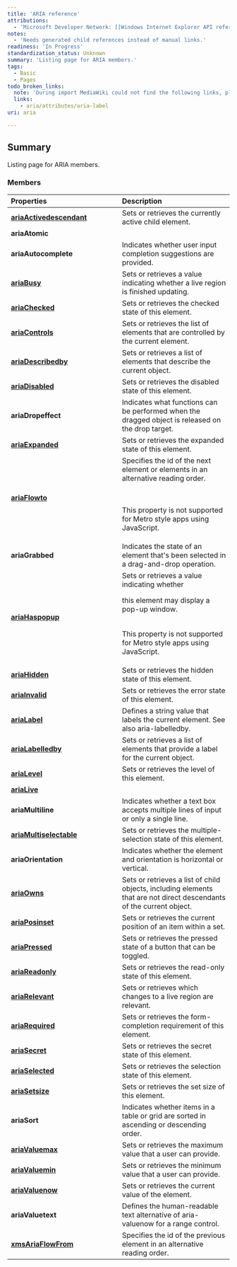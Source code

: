 ```yaml
---
title: 'ARIA reference'
attributions:
  - 'Microsoft Developer Network: [[Windows Internet Explorer API reference](http://msdn.microsoft.com/en-us/library/ie/hh828809%28v=vs.85%29.aspx) Article]'
notes:
  - 'Needs generated child references instead of manual links.'
readiness: 'In Progress'
standardization_status: Unknown
summary: 'Listing page for ARIA members.'
tags:
  - Basic
  - Pages
todo_broken_links:
  note: 'During import MediaWiki could not find the following links, please fix and adjust this list.'
  links:
    - aria/attributes/aria-label
uri: aria

---
```

## Summary

Listing page for ARIA members.

### Members

<table>
<col width="50%" />
<col width="50%" />
<thead>
<tr class="header">
<th align="left">Properties</th>
<th align="left">Description</th>
</tr>
</thead>
<tbody>
<tr class="odd">
<td align="left"><a href="/aria/attributes/aria-activedescendant"><strong>ariaActivedescendant</strong></a></td>
<td align="left">Sets or retrieves the currently active child element.</td>
</tr>
<tr class="even">
<td align="left"><strong>ariaAtomic</strong></td>
<td align="left"></td>
</tr>
<tr class="odd">
<td align="left"><strong>ariaAutocomplete</strong></td>
<td align="left">Indicates whether user input completion suggestions are provided.</td>
</tr>
<tr class="even">
<td align="left"><a href="/aria/attributes/aria-busy"><strong>ariaBusy</strong></a></td>
<td align="left">Sets or retrieves a value indicating whether a live region is finished updating.</td>
</tr>
<tr class="odd">
<td align="left"><a href="/aria/attributes/aria-checked"><strong>ariaChecked</strong></a></td>
<td align="left">Sets or retrieves the checked state of this element.</td>
</tr>
<tr class="even">
<td align="left"><a href="/aria/attributes/aria-controls"><strong>ariaControls</strong></a></td>
<td align="left">Sets or retrieves the list of elements that are controlled by the current element.</td>
</tr>
<tr class="odd">
<td align="left"><a href="/aria/attributes/aria-describedby"><strong>ariaDescribedby</strong></a></td>
<td align="left">Sets or retrieves a list of elements that describe the current object.</td>
</tr>
<tr class="even">
<td align="left"><a href="/aria/attributes/aria-disabled"><strong>ariaDisabled</strong></a></td>
<td align="left">Sets or retrieves the disabled state of this element.</td>
</tr>
<tr class="odd">
<td align="left"><strong>ariaDropeffect</strong></td>
<td align="left">Indicates what functions can be performed when the dragged object is released on the drop target.</td>
</tr>
<tr class="even">
<td align="left"><a href="/aria/attributes/aria-expanded"><strong>ariaExpanded</strong></a></td>
<td align="left">Sets or retrieves the expanded state of this element.</td>
</tr>
<tr class="odd">
<td align="left"><a href="/aria/attributes/aria-flowto"><strong>ariaFlowto</strong></a></td>
<td align="left">Specifies the id of the next element or elements in an alternative reading order.
<p><br /></p>
<p>This property is not supported for Metro style apps using JavaScript.</p></td>
</tr>
<tr class="even">
<td align="left"><strong>ariaGrabbed</strong></td>
<td align="left">Indicates the state of an element that's been selected in a drag-and-drop operation.</td>
</tr>
<tr class="odd">
<td align="left"><a href="/aria/attributes/aria-haspopup"><strong>ariaHaspopup</strong></a></td>
<td align="left">Sets or retrieves a value indicating whether
<p>this element may display a pop-up window.</p>
<p><br /> This property is not supported for Metro style apps using JavaScript.</p></td>
</tr>
<tr class="even">
<td align="left"><a href="/aria/attributes/aria-hidden"><strong>ariaHidden</strong></a></td>
<td align="left">Sets or retrieves the hidden state of this element.</td>
</tr>
<tr class="odd">
<td align="left"><a href="/aria/attributes/aria-invalid"><strong>ariaInvalid</strong></a></td>
<td align="left">Sets or retrieves the error state of this element.</td>
</tr>
<tr class="even">
<td align="left"><a href="/w/index.php?title=aria/attributes/aria-label&amp;action=edit&amp;redlink=1"><strong>ariaLabel</strong></a></td>
<td align="left">Defines a string value that labels the current element. See also aria-labelledby.</td>
</tr>
<tr class="odd">
<td align="left"><a href="/aria/attributes/aria-labelledby"><strong>ariaLabelledby</strong></a></td>
<td align="left">Sets or retrieves a list of elements that provide a label for the current object.</td>
</tr>
<tr class="even">
<td align="left"><a href="/aria/attributes/aria-level"><strong>ariaLevel</strong></a></td>
<td align="left">Sets or retrieves the level of this element.</td>
</tr>
<tr class="odd">
<td align="left"><a href="/aria/attributes/aria-live"><strong>ariaLive</strong></a></td>
<td align="left"></td>
</tr>
<tr class="even">
<td align="left"><strong>ariaMultiline</strong></td>
<td align="left">Indicates whether a text box accepts multiple lines of input or only a single line.</td>
</tr>
<tr class="odd">
<td align="left"><a href="/aria/attributes/aria-multiselectable"><strong>ariaMultiselectable</strong></a></td>
<td align="left">Sets or retrieves the multiple-selection state of this element.</td>
</tr>
<tr class="even">
<td align="left"><strong>ariaOrientation</strong></td>
<td align="left">Indicates whether the element and orientation is horizontal or vertical.</td>
</tr>
<tr class="odd">
<td align="left"><a href="/aria/attributes/aria-owns"><strong>ariaOwns</strong></a></td>
<td align="left">Sets or retrieves a list of child objects, including elements that are not direct descendants of the current object.</td>
</tr>
<tr class="even">
<td align="left"><a href="/aria/attributes/aria-posinset"><strong>ariaPosinset</strong></a></td>
<td align="left">Sets or retrieves the current position of an item within a set.</td>
</tr>
<tr class="odd">
<td align="left"><a href="/aria/attributes/aria-pressed"><strong>ariaPressed</strong></a></td>
<td align="left">Sets or retrieves the pressed state of a button that can be toggled.</td>
</tr>
<tr class="even">
<td align="left"><a href="/aria/attributes/aria-readonly"><strong>ariaReadonly</strong></a></td>
<td align="left">Sets or retrieves the read-only state of this element.</td>
</tr>
<tr class="odd">
<td align="left"><a href="/aria/attributes/aria-relevant"><strong>ariaRelevant</strong></a></td>
<td align="left">Sets or retrieves which changes to a live region are relevant.</td>
</tr>
<tr class="even">
<td align="left"><a href="/aria/attributes/aria-required"><strong>ariaRequired</strong></a></td>
<td align="left">Sets or retrieves the form-completion requirement of this element.</td>
</tr>
<tr class="odd">
<td align="left"><a href="/aria/attributes/aria-secret"><strong>ariaSecret</strong></a></td>
<td align="left">Sets or retrieves the secret state of this element.</td>
</tr>
<tr class="even">
<td align="left"><a href="/aria/attributes/aria-selected"><strong>ariaSelected</strong></a></td>
<td align="left">Sets or retrieves the selection state of this element.</td>
</tr>
<tr class="odd">
<td align="left"><a href="/aria/attributes/aria-setsize"><strong>ariaSetsize</strong></a></td>
<td align="left">Sets or retrieves the set size of this element.</td>
</tr>
<tr class="even">
<td align="left"><strong>ariaSort</strong></td>
<td align="left">Indicates whether items in a table or grid are sorted in ascending or descending order.</td>
</tr>
<tr class="odd">
<td align="left"><a href="/aria/attributes/aria-valuemax"><strong>ariaValuemax</strong></a></td>
<td align="left">Sets or retrieves the maximum value that a user can provide.</td>
</tr>
<tr class="even">
<td align="left"><a href="/aria/attributes/aria-valuemin"><strong>ariaValuemin</strong></a></td>
<td align="left">Sets or retrieves the minimum value that a user can provide.</td>
</tr>
<tr class="odd">
<td align="left"><a href="/aria/attributes/aria-valuenow"><strong>ariaValuenow</strong></a></td>
<td align="left">Sets or retrieves the current value of the element.</td>
</tr>
<tr class="even">
<td align="left"><strong>ariaValuetext</strong></td>
<td align="left">Defines the human-readable text alternative of aria-valuenow for a range control.</td>
</tr>
<tr class="odd">
<td align="left"><a href="/aria/attributes/x-ms-aria-flowfrom"><strong>xmsAriaFlowFrom</strong></a></td>
<td align="left">Specifies the id of the previous element in an alternative reading order.</td>
</tr>
</tbody>
</table>

